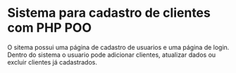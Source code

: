 <h1> Sistema para cadastro de clientes com PHP POO </h1>

<p>
O sitema possui uma página de cadastro de usuarios e uma página de login. Dentro do sistema o usuario pode adicionar clientes, atualizar dados ou excluir clientes já cadastrados.
</p>
